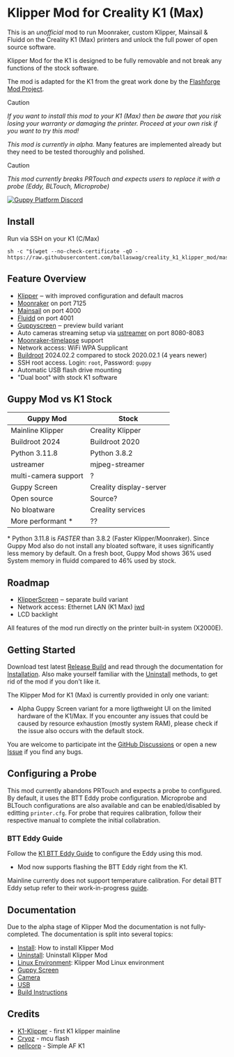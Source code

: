
# Klipper Mod for Creality K1 (Max)

This is an *unofficial* mod to run Moonraker, custom Klipper, Mainsail & Fluidd on the Creality K1 (Max) printers and unlock the full power of open source software.

Klipper Mod for the K1 is designed to be fully removable and not break any functions of the stock software.

The mod is adapted for the K1 from the great work done by the [Flashforge Mod Project](https://github.com/xblax/flashforge_ad5m_klipper_mod).

> [!CAUTION]
> *If you want to install this mod to your K1 (Max) then be aware that you risk losing your warranty or damaging the printer. Proceed at your own risk if you want to try this mod!*

*This mod is currently in alpha.* Many features are implemented already but they need to be tested thoroughly and polished.

> [!CAUTION]
> *This mod currently breaks PRTouch and expects users to replace it with a probe (Eddy, BLTouch, Microprobe)*


[![Guppy Platform Discord](https://discord.com/api/guilds/1184542740856447156/widget.png?style=banner2)](https://discord.gg/BpGRPkvtQP)


## Install
Run via SSH on your K1 (C/Max)

```
sh -c "$(wget --no-check-certificate -qO - https://raw.githubusercontent.com/ballaswag/creality_k1_klipper_mod/master/install.sh)"
```

## Feature Overview

- [Klipper](https://www.klipper3d.org/) ‒ with improved configuration and default macros
- [Moonraker](https://github.com/Arksine/moonraker) on port 7125
- [Mainsail](https://docs.mainsail.xyz/) on port 4000
- [Fluidd](https://docs.fluidd.xyz/) on port 4001
- [Guppyscreen](https://github.com/ballaswag/guppyscreen) ‒ preview build variant
- Auto cameras streaming setup via [ustreamer](https://github.com/pikvm/ustreamer) on port 8080-8083
- [Moonraker-timelapse](https://github.com/mainsail-crew/moonraker-timelapse) support
- Network access: WiFi WPA Supplicant
- [Buildroot](https://buildroot.org/) 2024.02.2 compared to stock 2020.02.1 (4 years newer)
- SSH root access. Login: `root`, Password: `guppy`
- Automatic USB flash drive mounting
- "Dual boot" with stock K1 software

## Guppy Mod vs K1 Stock

| Guppy Mod | Stock |
|-----------|-------|
| Mainline Klipper | Creality Klipper |
| Buildroot 2024 | Buildroot 2020 |
| Python 3.11.8  | Python 3.8.2 |
| ustreamer  | mjpeg-streamer |
| multi-camera support  | ? |
| Guppy Screen | Creality display-server |
| Open source | Source? |
| No bloatware | Creality services |
| More performant * | ?? |

\* Python 3.11.8 is *FASTER* than 3.8.2 (Faster Klipper/Moonraker). Since Guppy Mod also do not install any bloated software, it uses significantly less memory by default. On a fresh boot, Guppy Mod shows 36% used System memory in fluidd compared to 46% used by stock.

## Roadmap

- [KlipperScreen](https://klipperscreen.readthedocs.io/en/latest/) ‒ separate build variant
- Network access: Ethernet LAN (K1 Max) [iwd](https://iwd.wiki.kernel.org/)
- LCD backlight

All features of the mod run directly on the printer built-in system (X2000E).

## Getting Started

Download test latest [Release Build](https://github.com/ballaswag/creality_k1_klipper_mod/releases) and read through the documentation for [Installation](docs/INSTALL.md). Also make yourself familiar with the [Uninstall](docs/UNINSTALL.md) methods, to get rid of the mod if you don't like it.

The Klipper Mod for K1 (Max) is currently provided in only one variant: 

- Alpha Guppy Screen variant for a more ligthweight UI on the limited hardware of the K1/Max. If you encounter any issues that could be caused by resource exhaustion (mostly system RAM), please check if the issue also occurs with the default stock.

You are welcome to participate int the [GitHub Discussions](https://github.com/ballaswag/creality_k1_klipper_mod/discussions) or open a new [Issue](https://github.com/ballaswag/creality_k1_klipper_mod/issues) if you find any bugs.

## Configuring a Probe

This mod currently abandons PRTouch and expects a probe to configured. By default, it uses the BTT Eddy probe configuration. Microprobe and BLTouch configurations are also available and can be enabled/disabled by editting `printer.cfg`. For probe that requires calibration, follow their respective manual to complete the initial collabration.

### BTT Eddy Guide

Follow the [K1 BTT Eddy Guide](https://ballaswag.github.io/blog/creality-k1-btt-eddy-guide/) to configure the Eddy using this mod.
- Mod now supports flashing the BTT Eddy right from the K1.

Mainline currently does not support temperature calibration. For detail BTT Eddy setup refer to their work-in-progress [guide](https://github.com/bigtreetech/Eddy).

## Documentation

Due to the alpha stage of Klipper Mod the documentation is not fully-completed. The documentation is split into several topics:

- [Install](docs/INSTALL.md): How to install Klipper Mod
- [Uninstall](docs/UNINSTALL.md): Uninstall Klipper Mod
- [Linux Environment](docs/LINUX.md): Klipper Mod Linux environment
- [Guppy Screen](docs/GUPPY_SCREEN.md)
- [Camera](docs/CAMERA.md)
- [USB](docs/USB.md)
- [Build Instructions](docs/BUILDING.md)

## Credits

- [K1-Klipper](https://github.com/K1-Klipper) - first K1 klipper mainline
- [Cryoz](https://github.com/cryoz) - mcu flash
- [pellcorp](https://github.com/pellcorp) - Simple AF K1
